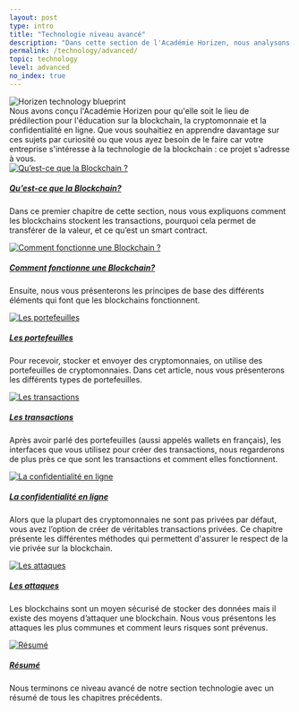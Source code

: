 ```yaml
---
layout: post
type: intro
title: "Technologie niveau avancé"
description: "Dans cette section de l'Académie Horizen, nous analysons un peu plus techniquement la technologie de la blockchain."
permalink: /technology/advanced/
topic: technology
level: advanced
no_index: true
---
```


<div class="row mb-3">
    <div class="col-md-3">
        <img src="{{site.baseurl_root}}/assets/img/icons/topics/technology-blueprint.svg" alt="Horizen technology blueprint" class="lead-icon"/>
    </div>
    <div class="col-md-9 lead">
        Nous avons conçu l'Académie Horizen pour qu'elle soit le lieu de prédilection pour l'éducation sur la blockchain, la cryptomonnaie et la confidentialité en ligne. Que vous souhaitiez en apprendre davantage sur ces sujets par curiosité ou que vous ayez besoin de le faire car votre entreprise s'intéresse à la technologie de la blockchain : ce projet s'adresse à vous.
    </div>
</div>

<div class="row mt-5">
    <div class="col-md-3">
        <a href="{{ site.baseurl }}{% post_url /technology/advanced/2021-01-01-what-is-a-blockchain %}">
            <img src="{{site.baseurl_root}}/assets/post_files/technology/advanced/0.0-tech-advanced/what_is_blockchain.svg" alt="Qu’est-ce que la Blockchain ?" />
        </a>
    </div>
    <div class="col-md-9">
        <a class="font-weight-bold" href="{{ site.baseurl }}{% post_url /technology/advanced/2021-01-01-what-is-a-blockchain %}"><h5 class="intro-article-title">Qu’est-ce que la Blockchain?</h5></a>
        <p class="mb-1">
            Dans ce premier chapitre de cette section, nous vous expliquons comment les blockchains stockent les transactions, pourquoi cela permet de transférer de la valeur, et ce qu’est un smart contract.
        </p>
    </div>
</div>

<div class="row mt-5">
    <div class="col-md-3">
        <a href="{{ site.baseurl }}{% post_url /technology/advanced/2021-02-01-how-does-a-blockchain-work %}">
            <img src="{{site.baseurl_root}}/assets/post_files/technology/advanced/0.0-tech-advanced/how_does_a_bc_work.svg" alt="Comment fonctionne une Blockchain ?" />
        </a>
    </div>
    <div class="col-md-9">
        <a class="font-weight-bold" href="{{ site.baseurl }}{% post_url /technology/advanced/2021-02-01-how-does-a-blockchain-work %}"><h5 class="intro-article-title">Comment fonctionne une Blockchain?</h5></a>
        <p class="mb-1">
            Ensuite, nous vous présenterons les principes de base des différents éléments qui font que les blockchains fonctionnent.
        </p>
    </div>
</div>

<div class="row mt-5">
    <div class="col-md-3">
        <a href="{{ site.baseurl }}{% post_url /technology/advanced/2021-03-01-types-of-wallets %}">
            <img src="{{site.baseurl_root}}/assets/post_files/technology/advanced/0.0-tech-advanced/wallets.svg" alt="Les portefeuilles" />
        </a>
    </div>
    <div class="col-md-9">
        <a class="font-weight-bold" href="{{ site.baseurl }}{% post_url /technology/advanced/2021-03-01-types-of-wallets %}"><h5 class="intro-article-title">Les portefeuilles</h5></a>
        <p class="mb-1">
            Pour recevoir, stocker et envoyer des cryptomonnaies, on utilise des portefeuilles de cryptomonnaies. Dans cet article, nous vous présenterons les différents types de portefeuilles.
        </p>
    </div>
</div>

<div class="row mt-5">
    <div class="col-md-3">
        <a href="{{ site.baseurl }}{% post_url /technology/advanced/2021-04-01-transactions %}">
            <img src="{{site.baseurl_root}}/assets/post_files/technology/advanced/0.0-tech-advanced/transactions.svg" alt="Les transactions" />
        </a>
    </div>
    <div class="col-md-9">
                    <a class="font-weight-bold" href="{{ site.baseurl }}{% post_url /technology/advanced/2021-04-01-transactions %}"><h5 class="intro-article-title">Les transactions</h5></a>
        <p class="mb-1">
            Après avoir parlé des portefeuilles (aussi appelés wallets en français), les interfaces que vous utilisez pour créer des transactions, nous regarderons de plus près ce que sont les transactions et comment elles fonctionnent.
        </p>
    </div>
</div>

<div class="row mt-5">
    <div class="col-md-3">
        <a href="{{ site.baseurl }}{% post_url /technology/advanced/2021-05-01-intro-to-privacy-on-the-blockchain %}">
            <img src="{{site.baseurl_root}}/assets/post_files/technology/advanced/0.0-tech-advanced/privacy.svg" alt="La confidentialité en ligne" />
        </a>
    </div>
    <div class="col-md-9">
        <a class="font-weight-bold" href="{{ site.baseurl }}{% post_url /technology/advanced/2021-05-01-intro-to-privacy-on-the-blockchain %}"><h5 class="intro-article-title">La confidentialité en ligne</h5></a>
        <p class="mb-1">
            Alors que la plupart des cryptomonnaies ne sont pas privées par défaut, vous avez l’option de créer de véritables transactions privées. Ce chapitre présente les différentes méthodes qui permettent d'assurer le respect de la vie privée sur la blockchain.
        </p>
    </div>
</div>

<div class="row mt-5">
    <div class="col-md-3">
        <a href="{{ site.baseurl }}{% post_url /technology/advanced/2021-06-01-attacks-on-blockchain %}">
            <img src="{{site.baseurl_root}}/assets/post_files/technology/advanced/0.0-tech-advanced/attacks.svg" alt="Les attaques" />
        </a>
    </div>
    <div class="col-md-9">
        <a class="font-weight-bold" href="{{ site.baseurl }}{% post_url /technology/advanced/2021-06-01-attacks-on-blockchain %}"><h5 class="intro-article-title">Les attaques</h5></a>
        <p class="mb-1">
            Les blockchains sont un moyen sécurisé de stocker des données mais il existe des moyens d’attaquer une blockchain. Nous vous présentons les attaques les plus communes et comment leurs risques sont prévenus.
        </p>
    </div>
</div>

<div class="row mt-5">
    <div class="col-md-3">
        <a href="{{ site.baseurl }}{% post_url /technology/advanced/2021-07-01-summary-tech-advanced %}">
            <img src="{{site.baseurl_root}}/assets/post_files/technology/advanced/0.0-tech-advanced/summary.svg" alt="Résumé" />
        </a>
    </div>
    <div class="col-md-9">
        <a class="font-weight-bold" href="{{ site.baseurl }}{% post_url /technology/advanced/2021-07-01-summary-tech-advanced %}"><h5 class="intro-article-title">Résumé</h5></a>
        <p class="mb-1">
            Nous terminons ce niveau avancé de notre section technologie avec un résumé de tous les chapitres précédents.
        </p>
    </div>
</div>
